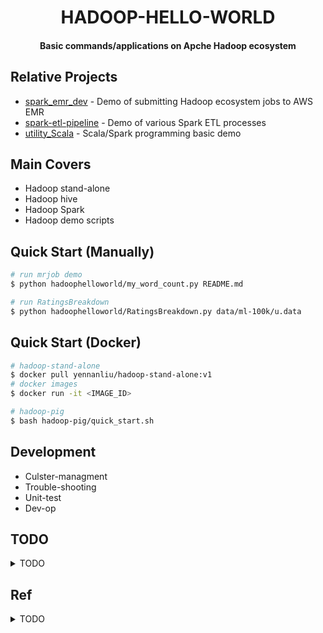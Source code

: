 <h1 align="center">HADOOP-HELLO-WORLD</h1>
<h4 align="center">Basic commands/applications on Apche Hadoop ecosystem </h4>

## Relative Projects

* [spark_emr_dev](https://github.com/yennanliu/spark_emr_dev) - Demo of submitting Hadoop ecosystem jobs to AWS EMR
* [spark-etl-pipeline](https://github.com/yennanliu/spark-etl-pipeline) - Demo of various Spark ETL processes
* [utility_Scala](https://github.com/yennanliu/utility_Scala) - Scala/Spark programming basic demo 

## Main Covers 
 
- Hadoop stand-alone 
- Hadoop hive
- Hadoop Spark  
- Hadoop demo scripts 

## Quick Start (Manually)

```bash
# run mrjob demo 
$ python hadoophelloworld/my_word_count.py README.md 

# run RatingsBreakdown
$ python hadoophelloworld/RatingsBreakdown.py data/ml-100k/u.data

```

## Quick Start (Docker)

```bash
# hadoop-stand-alone
$ docker pull yennanliu/hadoop-stand-alone:v1
# docker images
$ docker run -it <IMAGE_ID>

```

```bash
# hadoop-pig
$ bash hadoop-pig/quick_start.sh

```

## Development

- Culster-managment 
- Trouble-shooting
- Unit-test
- Dev-op

## TODO 

<details>
<summary>TODO</summary>

- Build hadoop from `AWS EC2` from scratch 
- Build hadoop from `local` from scratch 

</details>

## Ref 

<details>
<summary>TODO</summary>

- [Hadoop course material Udemy](https://sundog-education.com/hadoop-materials/) - Udemy Hadoop course resources
- [Mrjob](https://mrjob.readthedocs.io/en/latest/) - write MapReduce jobs via python and running on several platforms
- [Ambari](https://docs.cloudera.com/HDPDocuments/Ambari-2.7.5.0/bk_ambari-installation/content/ch_Deploy_and_Configure_a_HDP_Cluster.html) - Apache Ambari Installation : Installing, Configuring, and Deploying a Cluster

- Install Hadoop from scratch (AWS)
	- https://medium.com/nibbleai/install-a-hadoop-cluster-on-aws-ec2-8c40dac490e
	- https://dzone.com/articles/deep-dive-into-apache-flinks-tumblingwindow
	- https://www.edureka.co/blog/install-apache-hadoop-cluster/
	- https://blog.gaelfoppolo.com/lets-try-hadoop-on-aws-13a23e641490
	- https://blog.insightdatascience.com/spinning-up-a-free-hadoop-cluster-step-by-step-c406d56bae42

</details>